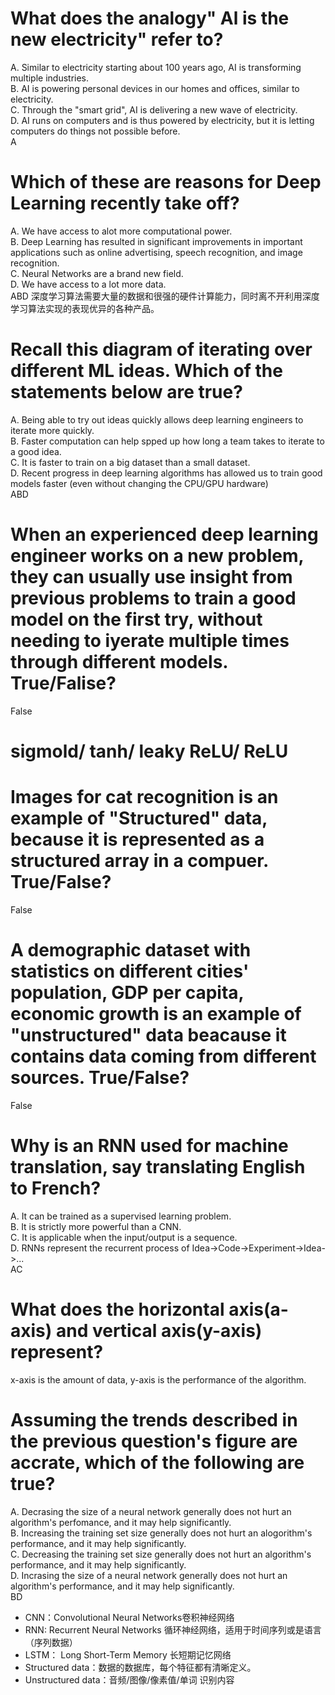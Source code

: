 # What does the analogy" Al is the new electricity" refer to?
A. Similar to electricity starting about 100 years ago, AI is transforming multiple industries.<br>
B. AI is powering personal devices in our homes and offices, similar to electricity.<br>
C. Through the "smart grid", AI is delivering a new wave of electricity.<br>
D. AI runs on computers and is thus powered by electricity, but it is letting computers do things not possible before.<br>
A
# Which of these are reasons for Deep Learning recently take off?
A. We have access to alot more computational power.<br>
B. Deep Learning has resulted in significant improvements in important applications such as online advertising, speech recognition, and image recognition.<br>
C. Neural Networks are a brand new field.<br>
D. We have access to a lot more data.<br>
ABD 深度学习算法需要大量的数据和很强的硬件计算能力，同时离不开利用深度学习算法实现的表现优异的各种产品。<br>
# Recall this diagram of iterating over different ML ideas. Which of the statements below are true?
A. Being able to try out ideas quickly allows deep learning engineers to iterate more quickly.<br>
B. Faster computation can help spped up how long a team takes to iterate to a good idea.<br>
C. It is faster to train on a big dataset than a small dataset.<br>
D. Recent progress in deep learning algorithms has allowed us to train good models faster (even without changing the CPU/GPU hardware)<br>
ABD
# When an experienced deep learning engineer works on a new problem, they can usually use insight from previous problems to train a good model on the first try, without needing to iyerate multiple times through different models. True/Falise?
False<br>
# sigmold/ tanh/ leaky ReLU/ ReLU
# Images for cat recognition is an example of "Structured" data, because it is represented as a structured array in a compuer. True/False?
False
# A demographic dataset with statistics on different cities' population, GDP per capita, economic growth is an example of "unstructured" data beacause it contains data coming from different sources. True/False?
False
# Why is an RNN used for machine translation, say translating English to French?
A. It can be trained as a supervised learning problem.<br>
B. It is strictly more powerful than a CNN.<br>
C. It is applicable when the input/output is a sequence.<br>
D. RNNs represent the recurrent process of Idea->Code->Experiment->Idea->...<br>
AC
# What does the horizontal axis(a-axis) and vertical axis(y-axis) represent?
x-axis is the amount of data, y-axis is the performance of the algorithm.
# Assuming the trends described in the previous question's figure are accrate, which of the following are true?
A. Decrasing the size of a neural network generally does not hurt an algorithm's perfomance, and it may help significantly.<br>
B. Increasing the training set size generally does not hurt an alogorithm's performance, and it may help significantly.<br>
C. Decreasing the training set size generally does not hurt an algorithm's performance, and it may help significantly.<br>
D. Incrasing the size of a neural network generally does not hurt an algorithm's performance, and it may help significantly.<br>
BD

- CNN：Convolutional Neural Networks卷积神经网络
- RNN: Recurrent Neural Networks 循环神经网络，适用于时间序列或是语言（序列数据）
- LSTM： Long Short-Term Memory 长短期记忆网络
- Structured data：数据的数据库，每个特征都有清晰定义。
- Unstructured data：音频/图像/像素值/单词 识别内容
